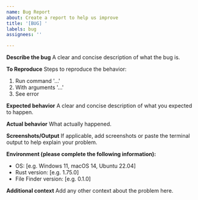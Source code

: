 ```yaml
---
name: Bug Report
about: Create a report to help us improve
title: '[BUG] '
labels: bug
assignees: ''

---
```


**Describe the bug**
A clear and concise description of what the bug is.

**To Reproduce**
Steps to reproduce the behavior:
1. Run command '...'
2. With arguments '...'
3. See error

**Expected behavior**
A clear and concise description of what you expected to happen.

**Actual behavior**
What actually happened.

**Screenshots/Output**
If applicable, add screenshots or paste the terminal output to help explain your problem.

**Environment (please complete the following information):**
 - OS: [e.g. Windows 11, macOS 14, Ubuntu 22.04]
 - Rust version: [e.g. 1.75.0]
 - File Finder version: [e.g. 0.1.0]

**Additional context**
Add any other context about the problem here.
